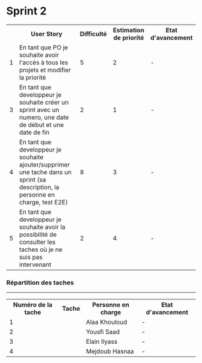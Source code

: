 <h1>Sprint 2</h1>

<table>
  <tr>
    <th></th>
    <th>User Story</th> 
    <th>Difficulté</th>
    <th>Estimation de priorité</th>
    <th>Etat d'avancement</th>
  </tr>
  <tr>
    <td>1</td>
    <td>En tant que PO je souhaite avoir l'accès à tous les projets et modifier la priorité</td> 
    <td>5</td> 
    <td>2</td>
    <td>-</td>
  </tr>
   <tr>
    <td>3</td>
    <td>En tant que developpeur je souhaite créer un sprint avec un numero, une date de début et une date de fin</td> 
    <td>2</td> 
    <td>1</td>
    <td>-</td>
  </tr>
  <tr>
    <td>4</td>
    <td>En tant que developpeur je souhaite ajouter/supprimer une tache dans un sprint (sa description, la personne en charge, test E2E)</td> 
    <td>8</td> 
    <td>3</td>
    <td>-</td>
  </tr>
  <tr>
    <td>5</td>
    <td>En tant que developpeur je souhaite avoir la possibilité de consulter les taches où je ne suis pas intervenant</td> 
    <td>2</td> 
    <td>4</td>
    <td>-</td>
  </tr>
</table>

<h3>Répartition des taches</3>
<hr>
<table>
  <tr>
    <th>Numéro de la tache</th> 
    <th>Tache</th>
    <th>Personne en charge</th>
    <th>Etat d'avancement</th>
  </tr>
  <tr>
    <td>1</td>
    <td></td> 
    <td>Alaa Khouloud</td> 
    <td>-</td>
  </tr>
  <tr>
    <td>2</td>
    <td></td> 
    <td>Yousfi Saad</td> 
    <td>-</td>
  </tr>
  <tr>
    <td>3</td>
    <td></td> 
    <td>Elain Ilyass</td> 
    <td>-</td>
  </tr>
  <tr>
    <td>4</td>
    <td></td> 
    <td>Mejdoub Hasnaa</td> 
    <td>-</td>
  </tr>
</table>
